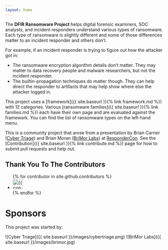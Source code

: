 ```yaml
---
layout: home
---
```


The **DFIR Ransomware Project** helps digital forensic examiners, SOC analysts, and incident responders understand various types of ransomware. Each type of ransomware is slightly different and some of those differences matter to an incident responder and others don’t.

For example, if an incident responder is trying to figure out how the attacker got in:
- The ransomware encryption algorithm details don’t matter. They may matter to data recovery people and malware researchers, but not the incident responder.
- The builtin-propagation techniques do matter though.  They can help direct the responder to artifacts that may help show where else the attacker logged in.

This project uses a [framework]({{ site.baseurl }}{% link framework.md %}) with 12 categories. Various [ransomware families]({{ site.baseurl }}{% link families.md %}) each have their own page and are evaluated against the framework. You can find the list of ransomware types on the left-hand menu.

This is a community project that arose from a presentation by Brian Carrier ([Cyber Triage](https://cybertriage.com)) and Brian Moran ([BriMor Labs](https://brimorlabs.com)) at [ResponderCon](https://respondercon.io).  See the [Contribution]({{ site.baseurl }}{% link contribute.md %}) page for how to submit pull requests and help out.



## Thank You To The Contributors 

<ul class="list-style-none">
{% for contributor in site.github.contributors %}
  <li class="d-inline-block mr-1">
     <a href="{{ contributor.html_url }}"><img src="{{ contributor.avatar_url }}" width="32" height="32" alt="{{ contributor.login }}"/></a>
  </li>
{% endfor %}
</ul>

# Sponsors
This project was started by:

![Cyber Triage]({{ site.baseurl }}/images/cybertriage.png)
![BriMor Labs]({{ site.baseurl }}/images/brimor.jpg)

